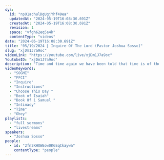 ```yaml
---
sys:
  id: "npO1achulDgUgjYhf49ea"
  updatedAt: "2024-05-19T16:08:30.691Z"
  createdAt: "2024-05-19T16:08:30.691Z"
  revision: 1
  space: "vfgh62eq5a4k"
  contentType: "videos"
date: "2024-05-19T16:08:30.691Z"
title: "05/19/2024 | Inquire Of The Lord (Pastor Joshua Sosso)"
slug: "xjDm1J7a9oc"
videoLink: "https://youtube.com/live/xjDm1J7a9oc"
YoutubeID: "xjDm1J7a9oc"
description: "Time and time again we have been told that time is of the essence, so what have we been doing with the time we have been given? Maybe you have been slacking off, doing the things that please you? This move will not be held up because of you and it will throw you into a chaos that you are not prepared for, because you have not been obeying the instructions of the Lord. Choose this day to obey the instructions of the Lord, yesterday is finished and gone. Say to yourself \"I'm going to hear from the Lord, and i will obey Him. Create an intimacy with Him that makes you feel empty without speaking to Him. Let Him be the first you talk to in the morning , while you go about your daily task and the last one to speak to before you lay your head down at night. If you think you have it good now, imagine having the creator of EVERYTHING in your corner showing you new ways of doing something, giving you ideas of inventions and moves to make. He will make you look so good. True happiness lies with the presence of the Lord. This sermon was released at Freedom Fellowship Church International on May 19, 2024\n"
videoKeywords:
  - "SOGMI"
  - "FFCI"
  - "Inquire"
  - "Instructions"
  - "Choose This Day "
  - "Book of Isaiah"
  - "Book Of 1 Samuel "
  - "Intimacy"
  - "Time"
  - "Obey"
playlists:
  - "full sermons"
  - "livestreams"
speakers:
  - "Joshua Sosso"
people:
  - id: "2fn2KHOWEow0K6EqCkaywa"
    contentType: "people"
---
```

